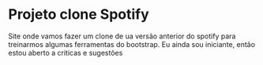 # Projeto clone Spotify
Site onde vamos fazer um clone de ua versão anterior do spotify para treinarmos algumas ferramentas do bootstrap.
Eu ainda sou iniciante, então estou aberto a criticas e sugestões
